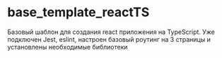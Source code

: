 # base_template_reactTS
Базовый шаблон для создания react приложения на TypeScript. Уже подключен Jest, eslint, настроен базовый роутинг на 3 страницы и установлены необходимые библиотеки
